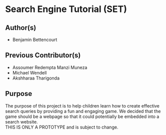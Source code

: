 # Search Engine Tutorial (SET)
## Author(s)
- Benjamin Bettencourt

## Previous Contributor(s)
- Assoumer Redempta Manzi Muneza
- Michael Wendell
- Akshharaa Tharigonda

## Purpose
The purpose of this project is to help children learn how to create effective search queries by providing a fun and engaging game. We decided that the game should be a webpage so that it could potentially be embedded into a search website.<br>
THIS IS ONLY A PROTOTYPE and is subject to change.

